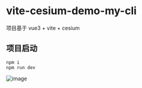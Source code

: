 # vite-cesium-demo-my-cli

项目基于 vue3 + vite + cesium

## 项目启动

```
npm i
npm run dev
```

![image](https://github.com/user-attachments/assets/8a6bd622-dd83-4a7a-a214-400214e35825)

